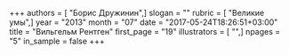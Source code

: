 +++
authors = [ "Борис Дружинин",]
slogan = ""
rubric = [ "Великие умы",]
year = "2013"
month = "07"
date = "2017-05-24T18:26:51+03:00"
title = "Вильгельм Рентген"
first_page = "19"
illustrators = [ "",]
npages = "5"
in_sample = false
+++
